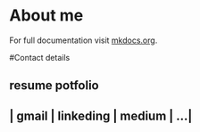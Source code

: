 # About me
For full documentation visit [mkdocs.org](https://mkdocs.org).

#Contact details

resume
potfolio
-----------------------------------
| gmail | linkeding | medium | ...|
-----------------------------------


	  

